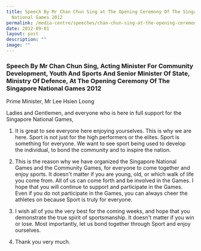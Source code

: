 ```yaml
---
title: Speech By Mr Chan Chun Sing at The Opening Ceremony Of The Singapore
  National Games 2012
permalink: /media-centre/speeches/chan-chun-sing-at-the-opening-ceremony-of-the-singapore-national-games-2012/
date: 2012-09-01
layout: post
description: ""
image: ""
---
```

### **Speech By Mr Chan Chun Sing, Acting Minister For Community Development, Youth And Sports And Senior Minister Of State, Ministry Of Defence, At The Opening Ceremony Of The Singapore National Games 2012**

Prime Minister, Mr Lee Hsien Loong

Ladies and Gentlemen, and everyone who is here in full support for the Singapore National Games,

1. It is great to see everyone here enjoying yourselves. This is why we are here. Sport is not just for the high performers or the elites. Sport is something for everyone. We want to see sport being used to develop the individual, to bond the community and to inspire the nation.

2. This is the reason why we have organized the Singapore National Games and the Community Games, for everyone to come together and enjoy sports. It doesn't matter if you are young, old, or which walk of life you come from. All of us can come forth and be involved in the Games. I hope that you will continue to support and participate in the Games. Even if you do not participate in the Games, you can always cheer the athletes on because Sport is truly for everyone.

3. I wish all of you the very best for the coming weeks, and hope that you demonstrate the true spirit of sportsmanship. It doesn't matter if you win or lose. Most importantly, let us bond together through Sport and enjoy ourselves.

4. Thank you very much.